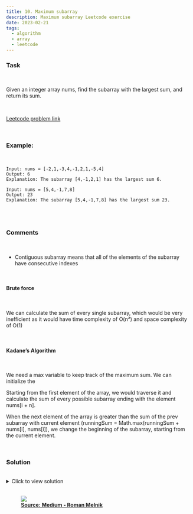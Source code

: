 ```yaml
---
title: 10. Maximum subarray
description: Maximum subarray Leetcode exercise
date: 2023-02-21
tags:
  - algorithm
  - array
  - leetcode
---
```


### Task

<br />

Given an integer array nums, find the subarray with the largest sum, and return its sum.

<br />

[Leetcode problem link](https://leetcode.com/problems/maximum-subarray/?envType=study-plan&id=data-structure-i)

<br />

### Example:

<br />

```
Input: nums = [-2,1,-3,4,-1,2,1,-5,4]
Output: 6
Explanation: The subarray [4,-1,2,1] has the largest sum 6.
```

```
Input: nums = [5,4,-1,7,8]
Output: 23
Explanation: The subarray [5,4,-1,7,8] has the largest sum 23.
```

<br />
<br />

### Comments

<br />

- Contiguous subarray means that all of the elements of the subarray have consecutive indexes

<br />

#### Brute force

<br />

We can calculate the sum of every single subarray, which would be very inefficient as it would have time complexity of O(n²) and space complexity of O(1)

<br />

#### Kadane’s Algorithm

<br />

We need a max variable to keep track of the maximum sum. We can initialize the

Starting from the first element of the array, we would traverse it and calculate the sum of every possible subarray ending with the element nums[i + n].

When the next element of the array is greater than the sum of the prev subarray with current element (runningSum = Math.max(runningSum + nums[i], nums[i]), we change the beginning of the subarray, starting from the current element.

<br />

### Solution

<br />

<details>
  <summary>Click to view solution</summary>

```js
var maxSubArray = function (nums) {
  let maxSum = nums[0];
  let runningSum = 0;

  for (let i = 1; i < nums.length; i++) {
    runningSum = Math.max(runningSum + nums[i], nums[i]);
    maxSum = Math.max(maxSum, runningSum);
  }

  return maxSum;
};
```

</details>

<br />

<figure>
<img class="blogPostImage" src="../assets/images/maximumSubarray.png">
<figcaption><b><a href="https://javascript.plainenglish.io/javascript-algorithms-maximum-subarray-leetcode-15812b95bc4" target="_blank">Source: Medium - Roman Melnik</a></b></figcaption>
</figure>
